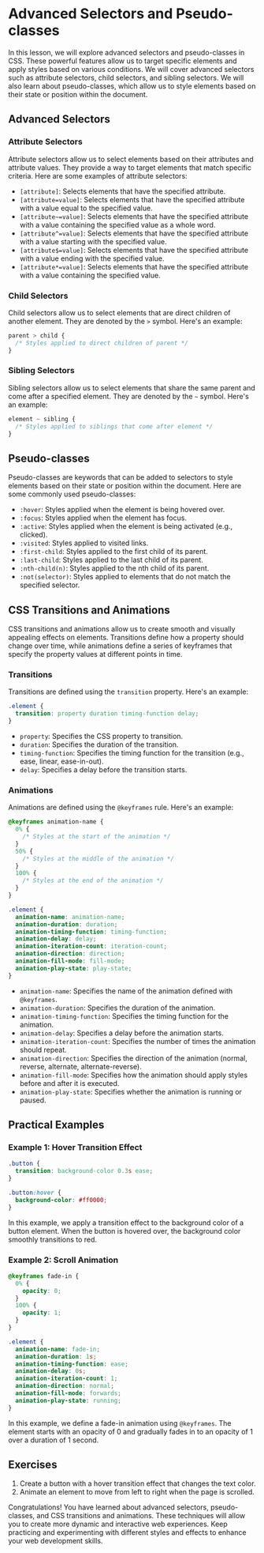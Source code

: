 # Advanced Selectors and Pseudo-classes

In this lesson, we will explore advanced selectors and pseudo-classes in CSS. These powerful features allow us to target specific elements and apply styles based on various conditions. We will cover advanced selectors such as attribute selectors, child selectors, and sibling selectors. We will also learn about pseudo-classes, which allow us to style elements based on their state or position within the document.

## Advanced Selectors

### Attribute Selectors

Attribute selectors allow us to select elements based on their attributes and attribute values. They provide a way to target elements that match specific criteria. Here are some examples of attribute selectors:

- `[attribute]`: Selects elements that have the specified attribute.
- `[attribute=value]`: Selects elements that have the specified attribute with a value equal to the specified value.
- `[attribute~=value]`: Selects elements that have the specified attribute with a value containing the specified value as a whole word.
- `[attribute^=value]`: Selects elements that have the specified attribute with a value starting with the specified value.
- `[attribute$=value]`: Selects elements that have the specified attribute with a value ending with the specified value.
- `[attribute*=value]`: Selects elements that have the specified attribute with a value containing the specified value.

### Child Selectors

Child selectors allow us to select elements that are direct children of another element. They are denoted by the `>` symbol. Here's an example:

```css
parent > child {
  /* Styles applied to direct children of parent */
}
```

### Sibling Selectors

Sibling selectors allow us to select elements that share the same parent and come after a specified element. They are denoted by the `~` symbol. Here's an example:

```css
element ~ sibling {
  /* Styles applied to siblings that come after element */
}
```

## Pseudo-classes

Pseudo-classes are keywords that can be added to selectors to style elements based on their state or position within the document. Here are some commonly used pseudo-classes:

- `:hover`: Styles applied when the element is being hovered over.
- `:focus`: Styles applied when the element has focus.
- `:active`: Styles applied when the element is being activated (e.g., clicked).
- `:visited`: Styles applied to visited links.
- `:first-child`: Styles applied to the first child of its parent.
- `:last-child`: Styles applied to the last child of its parent.
- `:nth-child(n)`: Styles applied to the nth child of its parent.
- `:not(selector)`: Styles applied to elements that do not match the specified selector.

## CSS Transitions and Animations

CSS transitions and animations allow us to create smooth and visually appealing effects on elements. Transitions define how a property should change over time, while animations define a series of keyframes that specify the property values at different points in time.

### Transitions

Transitions are defined using the `transition` property. Here's an example:

```css
.element {
  transition: property duration timing-function delay;
}
```

- `property`: Specifies the CSS property to transition.
- `duration`: Specifies the duration of the transition.
- `timing-function`: Specifies the timing function for the transition (e.g., ease, linear, ease-in-out).
- `delay`: Specifies a delay before the transition starts.

### Animations

Animations are defined using the `@keyframes` rule. Here's an example:

```css
@keyframes animation-name {
  0% {
    /* Styles at the start of the animation */
  }
  50% {
    /* Styles at the middle of the animation */
  }
  100% {
    /* Styles at the end of the animation */
  }
}

.element {
  animation-name: animation-name;
  animation-duration: duration;
  animation-timing-function: timing-function;
  animation-delay: delay;
  animation-iteration-count: iteration-count;
  animation-direction: direction;
  animation-fill-mode: fill-mode;
  animation-play-state: play-state;
}
```

- `animation-name`: Specifies the name of the animation defined with `@keyframes`.
- `animation-duration`: Specifies the duration of the animation.
- `animation-timing-function`: Specifies the timing function for the animation.
- `animation-delay`: Specifies a delay before the animation starts.
- `animation-iteration-count`: Specifies the number of times the animation should repeat.
- `animation-direction`: Specifies the direction of the animation (normal, reverse, alternate, alternate-reverse).
- `animation-fill-mode`: Specifies how the animation should apply styles before and after it is executed.
- `animation-play-state`: Specifies whether the animation is running or paused.

## Practical Examples

### Example 1: Hover Transition Effect

```css
.button {
  transition: background-color 0.3s ease;
}

.button:hover {
  background-color: #ff0000;
}
```

In this example, we apply a transition effect to the background color of a button element. When the button is hovered over, the background color smoothly transitions to red.

### Example 2: Scroll Animation

```css
@keyframes fade-in {
  0% {
    opacity: 0;
  }
  100% {
    opacity: 1;
  }
}

.element {
  animation-name: fade-in;
  animation-duration: 1s;
  animation-timing-function: ease;
  animation-delay: 0s;
  animation-iteration-count: 1;
  animation-direction: normal;
  animation-fill-mode: forwards;
  animation-play-state: running;
}
```

In this example, we define a fade-in animation using `@keyframes`. The element starts with an opacity of 0 and gradually fades in to an opacity of 1 over a duration of 1 second.

## Exercises

1. Create a button with a hover transition effect that changes the text color.
2. Animate an element to move from left to right when the page is scrolled.

Congratulations! You have learned about advanced selectors, pseudo-classes, and CSS transitions and animations. These techniques will allow you to create more dynamic and interactive web experiences. Keep practicing and experimenting with different styles and effects to enhance your web development skills.
